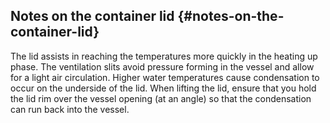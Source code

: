 ## Notes on the container lid {#notes-on-the-container-lid}

The lid assists in reaching the temperatures more quickly in the heating up phase. The ventilation slits avoid pressure forming in the vessel and allow for a light air circulation. Higher water temperatures cause condensation to occur on the underside of the lid. When lifting the lid, ensure that you hold the lid rim over the vessel opening (at an angle) so that the condensation can run back into the vessel.